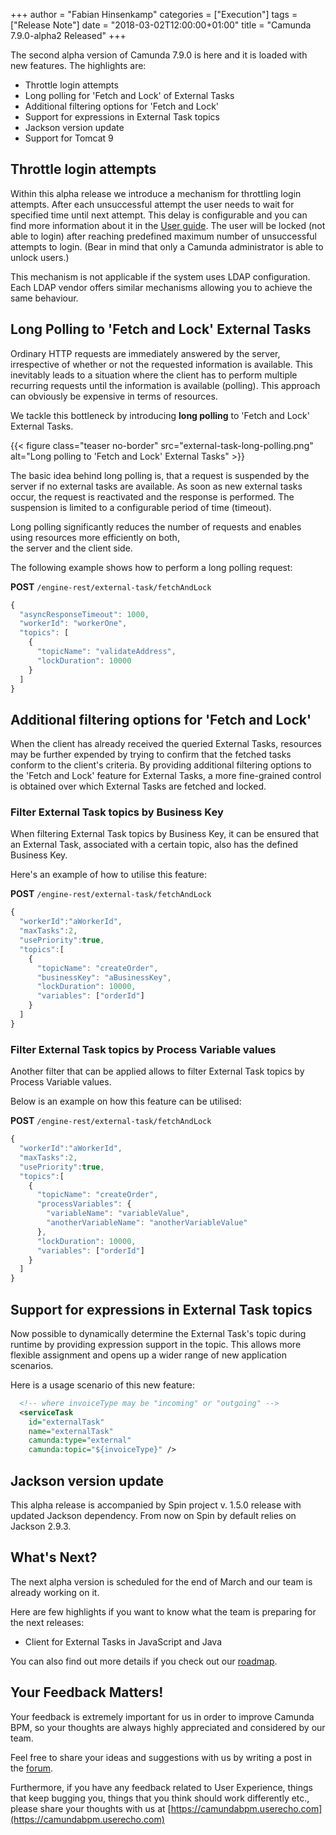 +++
author = "Fabian Hinsenkamp"
categories = ["Execution"]
tags = ["Release Note"]
date = "2018-03-02T12:00:00+01:00"
title = "Camunda 7.9.0-alpha2 Released"
+++

The second alpha version of Camunda 7.9.0 is here and it is loaded with new features. The highlights are:


* Throttle login attempts
* Long polling for 'Fetch and Lock' of External Tasks
* Additional filtering options for 'Fetch and Lock'
* Support for expressions in External Task topics
* Jackson version update
* Support for Tomcat 9

<!--more-->


## Throttle login attempts

Within this alpha release we introduce a mechanism for throttling login attempts.
After each unsuccessful attempt the user needs to wait for specified time until next attempt.
This delay is configurable and you can find more information about it in the [User guide](https://docs.camunda.org/manual/latest/user-guide/process-engine/identity-service/#throttle-login-attempts).
The user will be locked (not able to login) after reaching predefined maximum number of unsuccessful attempts to login. (Bear in mind that only a Camunda administrator is able to unlock users.)

This mechanism is not applicable if the system uses LDAP configuration. Each LDAP vendor offers similar mechanisms allowing you to achieve the same behaviour. 


## Long Polling to 'Fetch and Lock' External Tasks

Ordinary HTTP requests are immediately answered by the server, irrespective of whether or not the requested information 
is available. This inevitably leads to a situation where the client has to perform multiple recurring requests until 
the information is available (polling). This approach can obviously be expensive in terms of resources.

We tackle this bottleneck by introducing **long polling** to 'Fetch and Lock' External Tasks.

{{< figure class="teaser no-border" src="external-task-long-polling.png" alt="Long polling to 'Fetch and Lock' External Tasks" >}}

The basic idea behind long polling is, that a request is suspended by the server if no external tasks are available. As soon as new 
external tasks occur, the request is reactivated and the response is performed. The suspension is limited to a 
configurable period of time (timeout).

Long polling significantly reduces the number of requests and enables using resources more efficiently on both,   
the server and the client side.

The following example shows how to perform a long polling request:

**POST** `/engine-rest/external-task/fetchAndLock`

```javascript
{
  "asyncResponseTimeout": 1000,
  "workerId": "workerOne",
  "topics": [
    {
      "topicName": "validateAddress",
      "lockDuration": 10000
    }
  ]
}
```

## Additional filtering options for 'Fetch and Lock'

When the client has already received the queried External Tasks, resources may be further expended by trying to confirm that the fetched tasks conform to the client's criteria.
By providing additional filtering options to the 'Fetch and Lock' feature for External Tasks, a more fine-grained control is obtained over which External Tasks are fetched and locked.

### Filter External Task topics by Business Key

When filtering External Task topics by Business Key, it can be ensured that an External Task, associated with a certain topic, also has the defined Business Key.

Here's an example of how to utilise this feature:

**POST** `/engine-rest/external-task/fetchAndLock`

```javascript
{
  "workerId":"aWorkerId",
  "maxTasks":2,
  "usePriority":true,
  "topics":[
    {
      "topicName": "createOrder",
      "businessKey": "aBusinessKey",
      "lockDuration": 10000,
      "variables": ["orderId"]
    }
  ]
}
```

### Filter External Task topics by Process Variable values

Another filter that can be applied allows to filter External Task topics by Process Variable values.

Below is an example on how this feature can be utilised:

**POST** `/engine-rest/external-task/fetchAndLock`

```javascript
{
  "workerId":"aWorkerId",
  "maxTasks":2,
  "usePriority":true,
  "topics":[
    {
      "topicName": "createOrder",
      "processVariables": {
        "variableName": "variableValue",
        "anotherVariableName": "anotherVariableValue"
      },
      "lockDuration": 10000,
      "variables": ["orderId"]
    }
  ]
}
```

## Support for expressions in External Task topics

Now possible to dynamically determine the External Task's topic during runtime by providing expression support in the topic. 
This allows more flexible assignment and opens up a wider range of new application scenarios.

Here is a usage scenario of this new feature:

```xml
  <!-- where invoiceType may be "incoming" or "outgoing" -->
  <serviceTask
    id="externalTask"
    name="externalTask"
    camunda:type="external"
    camunda:topic="${invoiceType}" />
```

## Jackson version update 

This alpha release is accompanied by Spin project v. 1.5.0 release with updated Jackson dependency. From now on Spin by default relies on Jackson 2.9.3.

## What's Next?
The next alpha version is scheduled for the end of March and our team is already working on it.

Here are few highlights if you want to know what the team is preparing for the next releases:

* Client for External Tasks in JavaScript and Java  

You can also find out more details if you check out our [roadmap](https://camunda.com/learn/community/#roadmap).

## Your Feedback Matters!
Your feedback is extremely important for us in order to improve Camunda BPM, so your thoughts are always highly appreciated and considered by our team.

Feel free to share your ideas and suggestions with us by writing a post in the [forum](https://forum.camunda.org/).

Furthermore, if you have any feedback related to User Experience, things that keep bugging you, things that you think should work differently etc., please share your thoughts with us at [https://camundabpm.userecho.com](https://camundabpm.userecho.com)

